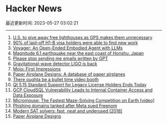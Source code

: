# Hacker News

最近更新时间: 2023-05-27 03:02:21

--- 
1. [U.S. to give away free lighthouses as GPS makes them unnecessary](https://www.theguardian.com/us-news/2023/may/26/us-free-lighthouses-gps) 
2. [90% of laid-off H1-B visa holders were able to find new work](https://fortune.com/2023/05/26/90-of-laid-off-h1-b-visa-holders-were-able-to-find-new-work-against-all-odds-heres-what-the-data-tells-us-about-americas-complicated-relationship-with-foreign-born-talent/) 
3. [Voyager: An Open-Ended Embodied Agent with LLMs](https://voyager.minedojo.org/) 
4. [Magnitude 6.1 earthquake near the east coast of Honshu, Japan](https://earthquake.usgs.gov/earthquakes/map/?currentFeatureId=us7000k46f&extent=24.36711,-234.4043&extent=46.46813,-203.20313&magnitude=all&listOnlyShown=true&timeZone=utc&settings=true) 
5. [Please stop sending me emails written by GPT](https://mkbaio.substack.com/p/please-stop-sending-me-emails-written) 
6. [Gravitational-wave detector LIGO is back](https://www.nature.com/articles/d41586-023-01732-4) 
7. [Mojo: First Impressions](https://mojodojo.dev/blog.html) 
8. [Paper Airplane Designs: A database of paper airplanes](https://www.foldnfly.com/lounge/national-paper-airplane-day.php) 
9. [There oughta be a bullet time video booth](https://there.oughta.be/a/bullet-time-video-booth) 
10. [Qt 5.15 Standard Support for Legacy License Holders Ends Today](https://www.qt.io/blog/qt-5.15-support-ends) 
11. [GCP CloudSQL Vulnerability Leads to Internal Container Access and Data Exposure](https://www.dig.security/post/gcp-cloudsql-vulnerability-leads-to-internal-container-access-and-data-exposure) 
12. [Micromouse: The Fastest Maze-Solving Competition on Earth [video]](https://www.youtube.com/watch?v=ZMQbHMgK2rw) 
13. [Phishing domains tanked after Meta sued Freenom](https://krebsonsecurity.com/2023/05/phishing-domains-tanked-after-meta-sued-freenom/) 
14. [Modern SAT solvers: fast, neat and underused (2018)](https://codingnest.com/modern-sat-solvers-fast-neat-underused-part-1-of-n/) 
15. [Paper Airplane Designs](https://www.foldnfly.com/#/1-1-1-1-1-1-1-1-2) 
